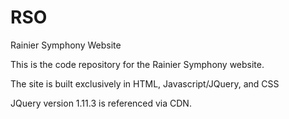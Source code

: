 # RSO
Rainier Symphony Website

This is the code repository for the Rainier Symphony website.

The site is built exclusively in HTML, Javascript/JQuery, and CSS

JQuery version 1.11.3 is referenced via CDN.
